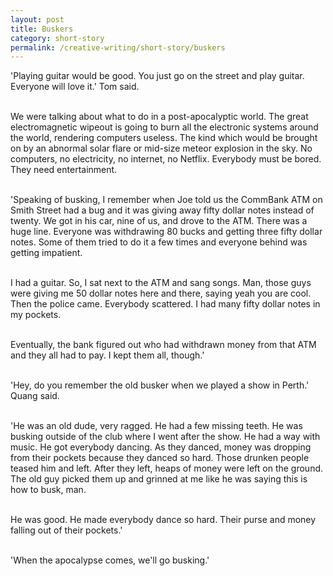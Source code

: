 ```yaml
---
layout: post
title: Buskers
category: short-story
permalink: /creative-writing/short-story/buskers
---
```


'Playing guitar would be good. You just go on the street and play guitar. Everyone will love it.' Tom said.
<br /><br />

We were talking about what to do in a post-apocalyptic world. The great electromagnetic wipeout is going to burn all the electronic systems around the world, rendering computers useless. The kind which would be brought on by an abnormal solar flare or mid-size meteor explosion in the sky. No computers, no electricity, no internet, no Netflix. Everybody must be bored. They need entertainment.
<br /><br />

'Speaking of busking, I remember when Joe told us the CommBank ATM on Smith Street had a bug and it was giving away fifty dollar notes instead of twenty. We got in his car, nine of us, and drove to the ATM. There was a huge line. Everyone was withdrawing 80 bucks and getting three fifty dollar notes. Some of them tried to do it a few times and everyone behind was getting impatient.
<br /><br />

I had a guitar. So, I sat next to the ATM and sang songs. Man, those guys were giving me 50 dollar notes here and there, saying yeah you are cool. Then the police came. Everybody scattered. I had many fifty dollar notes in my pockets.
<br /><br />

Eventually, the bank figured out who had withdrawn money from that ATM and they all had to pay. I kept them all, though.'
<br /><br />

'Hey, do you remember the old busker when we played a show in Perth.' Quang said.
<br /><br />

'He was an old dude, very ragged. He had a few missing teeth. He was busking outside of the club where I went after the show. He had a way with music. He got everybody dancing. As they danced, money was dropping from their pockets because they danced so hard. Those drunken people teased him and left. After they left, heaps of money were left on the ground. The old guy picked them up and grinned at me like he was saying this is how to busk, man.
<br /><br />

He was good. He made everybody dance so hard. Their purse and money falling out of their pockets.'
<br /><br />

'When the apocalypse comes, we'll go busking.'
<br /><br />
